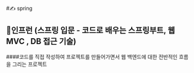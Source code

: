 #✍️ spring 
## 🌳인프런 (스프링 입문 - 코드로 배우는 스프링부트, 웹 MVC , DB 접근 기술)
####코드를 직접 작성하여 프로젝트를 만들어가면서 웹 백엔드에 대한 전반적인 흐름을 그리는 프로젝트

